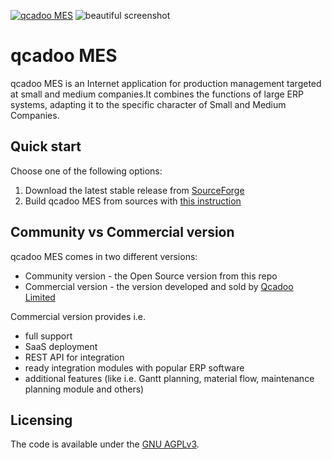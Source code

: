 <a href="https://qcadoo.com"><img src="https://cloud.githubusercontent.com/assets/513146/25782749/bc50ca98-3350-11e7-8837-64fde0f16d48.png" alt="qcadoo MES" /></a>
![beautiful screenshot](https://cloud.githubusercontent.com/assets/513146/25784436/63e0b7c0-336d-11e7-8124-75f860e6f1f0.png)
# qcadoo MES

qcadoo MES is an Internet application for production management targeted at small and medium companies.It combines the functions of large ERP systems, adapting it to the specific character of Small and Medium Companies.

## Quick start

Choose one of the following options:

1. Download the latest stable release from
   [SourceForge](https://sourceforge.net/projects/qcadoo/)
2. Build qcadoo MES from sources
   with [this instruction](https://qcadoo.atlassian.net/wiki/display/QCDMESDOC/Building+MES+from+sources+tutorial)

## Community vs Commercial version

qcadoo MES comes in two different versions:
- Community version - the Open Source version from this repo
- Commercial version - the version developed and sold by [Qcadoo Limited](https://qcadoo.com/en/)


Commercial version provides i.e.
- full support
- SaaS deployment
- REST API for integration
- ready integration modules with popular ERP software
- additional features (like i.e. Gantt planning, material flow, maintenance planning module and others)

## Licensing

The code is available under the [GNU AGPLv3](LICENSE.txt).
